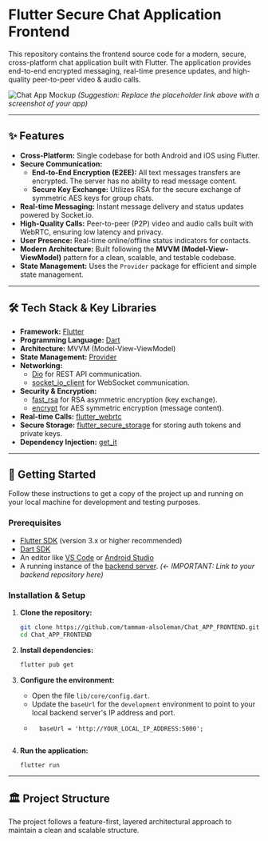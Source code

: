 # Flutter Secure Chat Application Frontend

This repository contains the frontend source code for a modern, secure, cross-platform chat application built with Flutter. The application provides end-to-end encrypted messaging, real-time presence updates, and high-quality peer-to-peer video & audio calls.

![Chat App Mockup](https://via.placeholder.com/800x450.png?text=Your+App+Screenshot+Here)
*(Suggestion: Replace the placeholder link above with a screenshot of your app)*

---

## ✨ Features

- **Cross-Platform:** Single codebase for both Android and iOS using Flutter.
- **Secure Communication:**
    - **End-to-End Encryption (E2EE):** All text messages transfers are encrypted. The server has no ability to read message content.
    - **Secure Key Exchange:** Utilizes RSA for the secure exchange of symmetric AES keys for group chats.
- **Real-time Messaging:** Instant message delivery and status updates powered by Socket.io.
- **High-Quality Calls:** Peer-to-peer (P2P) video and audio calls built with WebRTC, ensuring low latency and privacy.
- **User Presence:** Real-time online/offline status indicators for contacts.
- **Modern Architecture:** Built following the **MVVM (Model-View-ViewModel)** pattern for a clean, scalable, and testable codebase.
- **State Management:** Uses the `Provider` package for efficient and simple state management.

---

## 🛠️ Tech Stack & Key Libraries

- **Framework:** [Flutter](https://flutter.dev/)
- **Programming Language:** [Dart](https://dart.dev/)
- **Architecture:** MVVM (Model-View-ViewModel)
- **State Management:** [Provider](https://pub.dev/packages/provider)
- **Networking:**
    - [Dio](https://pub.dev/packages/dio) for REST API communication.
    - [socket_io_client](https://pub.dev/packages/socket_io_client) for WebSocket communication.
- **Security & Encryption:**
    - [fast_rsa](https://pub.dev/packages/fast_rsa) for RSA asymmetric encryption (key exchange).
    - [encrypt](https://pub.dev/packages/encrypt) for AES symmetric encryption (message content).
- **Real-time Calls:** [flutter_webrtc](https://pub.dev/packages/flutter_webrtc)
- **Secure Storage:** [flutter_secure_storage](https://pub.dev/packages/flutter_secure_storage) for storing auth tokens and private keys.
- **Dependency Injection:** [get_it](https://pub.dev/packages/get_it)

---

## 🚀 Getting Started

Follow these instructions to get a copy of the project up and running on your local machine for development and testing purposes.

### Prerequisites

- [Flutter SDK](https://flutter.dev/docs/get-started/install) (version 3.x or higher recommended)
- [Dart SDK](https://dart.dev/get-dart)
- An editor like [VS Code](https://code.visualstudio.com/) or [Android Studio](https://developer.android.com/studio)
- A running instance of the [backend server](https://github.com/your-username/your-backend-repo-link). *(<- IMPORTANT: Link to your backend repository here)*

### Installation & Setup

1.  **Clone the repository:**
    ```sh
    git clone https://github.com/tammam-alsoleman/Chat_APP_FRONTEND.git
    cd Chat_APP_FRONTEND
    ```

2.  **Install dependencies:**
    ```sh
    flutter pub get
    ```

3.  **Configure the environment:**
    - Open the file `lib/core/config.dart`.
    - Update the `baseUrl` for the `development` environment to point to your local backend server's IP address and port.
    -       baseUrl = 'http://YOUR_LOCAL_IP_ADDRESS:5000';
    ```dart


4.  **Run the application:**
    ```sh
    flutter run
    ```

---

## 🏛️ Project Structure

The project follows a feature-first, layered architectural approach to maintain a clean and scalable structure.